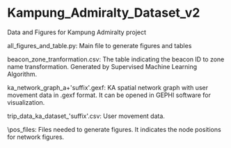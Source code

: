 # Kampung_Admiralty_Dataset_v2
Data and Figures for Kampung Admiralty project


all_figures_and_table.py: Main file to generate figures and tables

beacon_zone_tranformation.csv: The table indicating the beacon ID to zone name transformation. Generated by Supervised Machine Learning Algorithm.

ka_network_graph_a+'suffix'.gexf: KA spatial network graph with user movement data in .gexf format. It can be opened in GEPHI software for visualization.

trip_data_ka_dataset_'suffix'.csv: User movement data. 

\pos_files\: Files needed to generate figures. It indicates the node positions for network figures.
